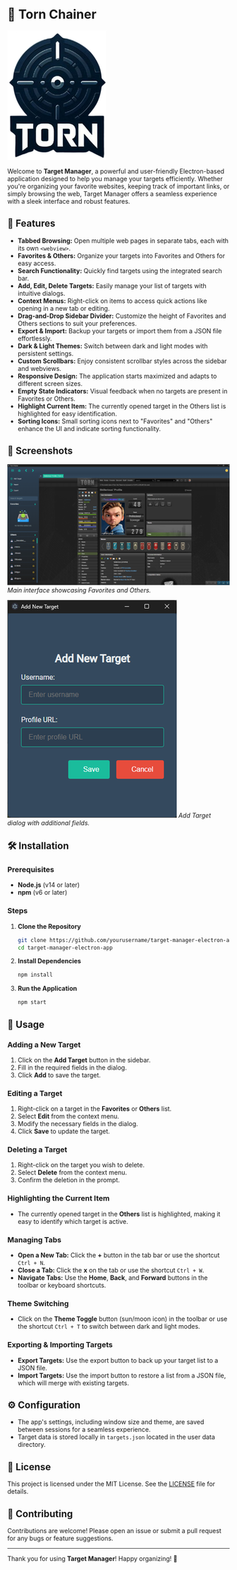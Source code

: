 
# 🎯 Torn Chainer

![App Logo](https://github.com/skillerious/TornChainer/blob/main/logo/tornapplogonew.png)

Welcome to **Target Manager**, a powerful and user-friendly Electron-based application designed to help you manage your targets efficiently. Whether you're organizing your favorite websites, keeping track of important links, or simply browsing the web, Target Manager offers a seamless experience with a sleek interface and robust features.

## 🚀 Features

- **Tabbed Browsing:** Open multiple web pages in separate tabs, each with its own `<webview>`.
- **Favorites & Others:** Organize your targets into Favorites and Others for easy access.
- **Search Functionality:** Quickly find targets using the integrated search bar.
- **Add, Edit, Delete Targets:** Easily manage your list of targets with intuitive dialogs.
- **Context Menus:** Right-click on items to access quick actions like opening in a new tab or editing.
- **Drag-and-Drop Sidebar Divider:** Customize the height of Favorites and Others sections to suit your preferences.
- **Export & Import:** Backup your targets or import them from a JSON file effortlessly.
- **Dark & Light Themes:** Switch between dark and light modes with persistent settings.
- **Custom Scrollbars:** Enjoy consistent scrollbar styles across the sidebar and webviews.
- **Responsive Design:** The application starts maximized and adapts to different screen sizes.
- **Empty State Indicators:** Visual feedback when no targets are present in Favorites or Others.
- **Highlight Current Item:** The currently opened target in the Others list is highlighted for easy identification.
- **Sorting Icons:** Small sorting icons next to "Favorites" and "Others" enhance the UI and indicate sorting functionality.

## 📸 Screenshots

![Main Interface](https://github.com/skillerious/TornChainer/blob/main/logo/Screenshot%202024-11-10%20195637.png)
*Main interface showcasing Favorites and Others.*

![Add Target Dialog](https://github.com/skillerious/TornChainer/blob/main/logo/Screenshot%202024-11-10%20195650.png)
*Add Target dialog with additional fields.*

## 🛠️ Installation

### Prerequisites

- **Node.js** (v14 or later)
- **npm** (v6 or later)

### Steps

1. **Clone the Repository**

   ```bash
   git clone https://github.com/yourusername/target-manager-electron-app.git
   cd target-manager-electron-app
   ```

2. **Install Dependencies**

   ```bash
   npm install
   ```

3. **Run the Application**

   ```bash
   npm start
   ```

## 🧩 Usage

### Adding a New Target

1. Click on the **Add Target** button in the sidebar.
2. Fill in the required fields in the dialog.
3. Click **Add** to save the target.

### Editing a Target

1. Right-click on a target in the **Favorites** or **Others** list.
2. Select **Edit** from the context menu.
3. Modify the necessary fields in the dialog.
4. Click **Save** to update the target.

### Deleting a Target

1. Right-click on the target you wish to delete.
2. Select **Delete** from the context menu.
3. Confirm the deletion in the prompt.

### Highlighting the Current Item

- The currently opened target in the **Others** list is highlighted, making it easy to identify which target is active.

### Managing Tabs

- **Open a New Tab:** Click the **+** button in the tab bar or use the shortcut `Ctrl + N`.
- **Close a Tab:** Click the **x** on the tab or use the shortcut `Ctrl + W`.
- **Navigate Tabs:** Use the **Home**, **Back**, and **Forward** buttons in the toolbar or keyboard shortcuts.

### Theme Switching

- Click on the **Theme Toggle** button (sun/moon icon) in the toolbar or use the shortcut `Ctrl + T` to switch between dark and light modes.

### Exporting & Importing Targets

- **Export Targets:** Use the export button to back up your target list to a JSON file.
- **Import Targets:** Use the import button to restore a list from a JSON file, which will merge with existing targets.

## ⚙️ Configuration

- The app's settings, including window size and theme, are saved between sessions for a seamless experience.
- Target data is stored locally in `targets.json` located in the user data directory.

## 📝 License

This project is licensed under the MIT License. See the [LICENSE](LICENSE) file for details.

## 🤝 Contributing

Contributions are welcome! Please open an issue or submit a pull request for any bugs or feature suggestions.

---

Thank you for using **Target Manager**! Happy organizing! 🎉
